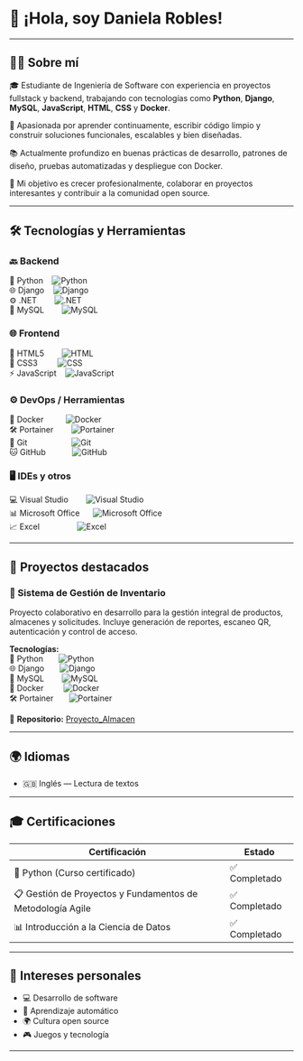 # 👋 ¡Hola, soy Daniela Robles!

---

## 👩‍💻 Sobre mí

🎓 Estudiante de Ingeniería de Software con experiencia en proyectos fullstack y backend, trabajando con tecnologías como **Python**, **Django**, **MySQL**, **JavaScript**, **HTML**, **CSS** y **Docker**.

🚀 Apasionada por aprender continuamente, escribir código limpio y construir soluciones funcionales, escalables y bien diseñadas.

📚 Actualmente profundizo en buenas prácticas de desarrollo, patrones de diseño, pruebas automatizadas y despliegue con Docker.

🎯 Mi objetivo es crecer profesionalmente, colaborar en proyectos interesantes y contribuir a la comunidad open source.

---

## 🛠️ Tecnologías y Herramientas

### 🔙 Backend  
🐍 Python &nbsp;&nbsp; ![Python](https://img.shields.io/badge/Python-3776AB?style=flat&logo=python&logoColor=white)  
🌐 Django &nbsp;&nbsp; ![Django](https://img.shields.io/badge/Django-092E20?style=flat&logo=django&logoColor=white)  
⚙️ .NET &nbsp;&nbsp;&nbsp;&nbsp;&nbsp;&nbsp; ![.NET](https://img.shields.io/badge/.NET-512BD4?style=flat&logo=dotnet&logoColor=white)  
🐬 MySQL &nbsp;&nbsp;&nbsp;&nbsp;&nbsp;&nbsp; ![MySQL](https://img.shields.io/badge/MySQL-4479A1?style=flat&logo=mysql&logoColor=white)  

### 🌐 Frontend  
📄 HTML5 &nbsp;&nbsp;&nbsp;&nbsp;&nbsp;&nbsp; ![HTML](https://img.shields.io/badge/HTML5-E34F26?style=flat&logo=html5&logoColor=white)  
🎨 CSS3 &nbsp;&nbsp;&nbsp;&nbsp;&nbsp;&nbsp;&nbsp; ![CSS](https://img.shields.io/badge/CSS3-1572B6?style=flat&logo=css3&logoColor=white)  
⚡ JavaScript &nbsp;&nbsp; ![JavaScript](https://img.shields.io/badge/JavaScript-F7DF1E?style=flat&logo=javascript&logoColor=black)  

### ⚙️ DevOps / Herramientas  
🐳 Docker &nbsp;&nbsp;&nbsp;&nbsp;&nbsp;&nbsp;&nbsp;&nbsp; ![Docker](https://img.shields.io/badge/Docker-2496ED?style=flat&logo=docker&logoColor=white)  
🛠️ Portainer &nbsp;&nbsp;&nbsp;&nbsp;&nbsp;&nbsp; ![Portainer](https://img.shields.io/badge/Portainer-13BEF9?style=flat&logo=portainer&logoColor=white)  
🔧 Git &nbsp;&nbsp;&nbsp;&nbsp;&nbsp;&nbsp;&nbsp;&nbsp;&nbsp;&nbsp;&nbsp;&nbsp;&nbsp;&nbsp;&nbsp;&nbsp;&nbsp;&nbsp; ![Git](https://img.shields.io/badge/Git-F05032?style=flat&logo=git&logoColor=white)  
🐱 GitHub &nbsp;&nbsp;&nbsp;&nbsp;&nbsp;&nbsp;&nbsp;&nbsp;&nbsp;&nbsp; ![GitHub](https://img.shields.io/badge/GitHub-181717?style=flat&logo=github&logoColor=white)  

### 🖥️ IDEs y otros  
💻 Visual Studio &nbsp;&nbsp;&nbsp;&nbsp;&nbsp;&nbsp; ![Visual Studio](https://img.shields.io/badge/Visual_Studio-5C2D91?style=flat&logo=visual-studio&logoColor=white)  
📊 Microsoft Office &nbsp;&nbsp;&nbsp;&nbsp; ![Microsoft Office](https://img.shields.io/badge/Microsoft_Office-D83B01?style=flat&logo=microsoft-office&logoColor=white)  
📈 Excel &nbsp;&nbsp;&nbsp;&nbsp;&nbsp;&nbsp;&nbsp;&nbsp;&nbsp;&nbsp;&nbsp;&nbsp;&nbsp;&nbsp;&nbsp; ![Excel](https://img.shields.io/badge/Microsoft_Excel-217346?style=flat&logo=microsoft-excel&logoColor=white)  

---

## 🚀 Proyectos destacados

### 🧾 Sistema de Gestión de Inventario  
Proyecto colaborativo en desarrollo para la gestión integral de productos, almacenes y solicitudes. Incluye generación de reportes, escaneo QR, autenticación y control de acceso.

**Tecnologías:**  
🐍 Python &nbsp;&nbsp;&nbsp;&nbsp;&nbsp; ![Python](https://img.shields.io/badge/Python-3776AB?style=flat&logo=python&logoColor=white)  
🌐 Django &nbsp;&nbsp;&nbsp;&nbsp;&nbsp; ![Django](https://img.shields.io/badge/Django-092E20?style=flat&logo=django&logoColor=white)  
🐬 MySQL &nbsp;&nbsp;&nbsp;&nbsp;&nbsp;&nbsp; ![MySQL](https://img.shields.io/badge/MySQL-4479A1?style=flat&logo=mysql&logoColor=white)  
🐳 Docker &nbsp;&nbsp;&nbsp;&nbsp;&nbsp;&nbsp;&nbsp; ![Docker](https://img.shields.io/badge/Docker-2496ED?style=flat&logo=docker&logoColor=white)  
🛠️ Portainer &nbsp;&nbsp;&nbsp;&nbsp;&nbsp; ![Portainer](https://img.shields.io/badge/Portainer-13BEF9?style=flat&logo=portainer&logoColor=white)  

🔗 **Repositorio:** [Proyecto_Almacen](https://github.com/Yas-Mtz/Proyecto_Almacen)

---

## 🌍 Idiomas

- 🇬🇧 Inglés — Lectura de textos

---

## 🎓 Certificaciones

| Certificación                                              | Estado       |
| ---------------------------------------------------------- | ------------ |
| 🐍 Python (Curso certificado)                              | ✅ Completado |
| 📋 Gestión de Proyectos y Fundamentos de Metodología Agile | ✅ Completado |
| 📊 Introducción a la Ciencia de Datos                      | ✅ Completado |

---

## 🎯 Intereses personales

- 💻 Desarrollo de software  
- 🤖 Aprendizaje automático  
- 🌍 Cultura open source  
- 🎮 Juegos y tecnología  

---
